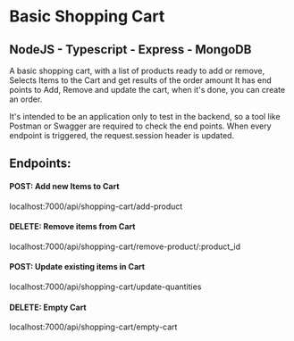 # Basic Shopping Cart

## **NodeJS - Typescript - Express - MongoDB**

A basic shopping cart, with a list of products ready to add or remove,
Selects Items to the Cart and get results of the order amount
It has end points to Add, Remove and update the cart, when it's done,
you can create an order.

It's intended to be an application only to test in the backend,
so a tool like Postman or Swagger are required to check the end points.
When every endpoint is triggered, the request.session header is updated.

## Endpoints:

#### POST: Add new Items to Cart

localhost:7000/api/shopping-cart/add-product

#### DELETE: Remove items from Cart

localhost:7000/api/shopping-cart/remove-product/:product_id

#### POST: Update existing items in Cart

localhost:7000/api/shopping-cart/update-quantities

#### DELETE: Empty Cart

localhost:7000/api/shopping-cart/empty-cart
